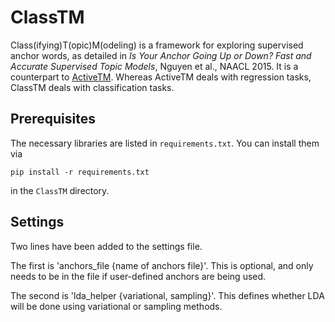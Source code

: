 # ClassTM

Class(ifying)T(opic)M(odeling) is a framework for exploring supervised anchor words, as detailed in *Is Your Anchor Going Up or Down?  Fast and Accurate Supervised Topic Models*, Nguyen et al., NAACL 2015.  It is a counterpart to [ActiveTM](https://github.com/nOkuda/activetm).  Whereas ActiveTM deals with regression tasks, ClassTM deals with classification tasks.

## Prerequisites

The necessary libraries are listed in `requirements.txt`.  You can install them via

```
pip install -r requirements.txt
```

in the `ClassTM` directory.

## Settings

Two lines have been added to the settings file.

The first is 'anchors\_file  {name of anchors file}'. This is optional, and only
needs to be in the file if user-defined anchors are being used.

The second is 'lda\_helper  {variational, sampling}'. This defines whether LDA
will be done using variational or sampling methods.
